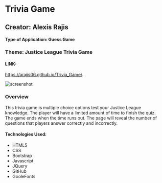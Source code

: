 # Trivia Game
## Creator: Alexis Rajis
#### Type of Application: Guess Game

### Theme: Justice League Trivia Game

#### LINK:
https://arajis06.github.io/Trivia_Game/.

![screenshot](https://user-images.githubusercontent.com/49252572/59932663-af6ea980-9415-11e9-9d57-2c21f8b2064c.png)


### Overview
This trivia game is multiple choice options test your Justice League knowledge. The player will have a limited amount of time to finish the quiz. The game ends when the time runs out. The page will reveal the number of questions that players answer correctly and incorrectly. 


#### Technologies Used:
- HTML5 
- CSS 
- Bootstrap 
- Javascript 
- JQuery 
- GitHub
- GooleFonts


